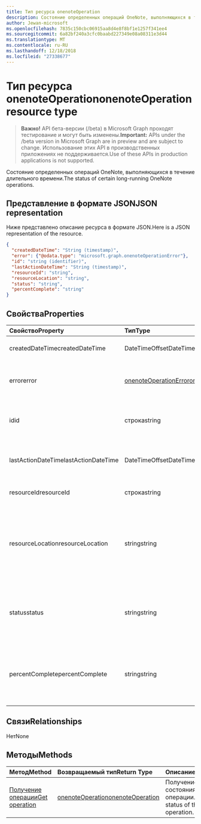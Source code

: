 ```yaml
---
title: Тип ресурса onenoteOperation
description: Состояние определенных операций OneNote, выполняющихся в течение длительного времени.
author: Jewan-microsoft
ms.openlocfilehash: 7835c150cbc06915aa8d4e8f8bf1e1257f341ee4
ms.sourcegitcommit: 6a82bf240a3cfc0baabd227349e08a08311e3d44
ms.translationtype: MT
ms.contentlocale: ru-RU
ms.lasthandoff: 12/18/2018
ms.locfileid: "27338677"
---
```

# <a name="onenoteoperation-resource-type"></a><span data-ttu-id="3e386-103">Тип ресурса onenoteOperation</span><span class="sxs-lookup"><span data-stu-id="3e386-103">onenoteOperation resource type</span></span>

> <span data-ttu-id="3e386-104">**Важно!** API бета-версии (/beta) в Microsoft Graph проходят тестирование и могут быть изменены.</span><span class="sxs-lookup"><span data-stu-id="3e386-104">**Important:** APIs under the /beta version in Microsoft Graph are in preview and are subject to change.</span></span> <span data-ttu-id="3e386-105">Использование этих API в производственных приложениях не поддерживается.</span><span class="sxs-lookup"><span data-stu-id="3e386-105">Use of these APIs in production applications is not supported.</span></span>

<span data-ttu-id="3e386-106">Состояние определенных операций OneNote, выполняющихся в течение длительного времени.</span><span class="sxs-lookup"><span data-stu-id="3e386-106">The status of certain long-running OneNote operations.</span></span>

## <a name="json-representation"></a><span data-ttu-id="3e386-107">Представление в формате JSON</span><span class="sxs-lookup"><span data-stu-id="3e386-107">JSON representation</span></span>

<span data-ttu-id="3e386-108">Ниже представлено описание ресурса в формате JSON.</span><span class="sxs-lookup"><span data-stu-id="3e386-108">Here is a JSON representation of the resource.</span></span>

<!-- {
  "blockType": "resource",
  "optionalProperties": [

  ],
  "@odata.type": "microsoft.graph.onenoteOperation"
}-->

```json
{
  "createdDateTime": "String (timestamp)",
  "error": {"@odata.type": "microsoft.graph.onenoteOperationError"},
  "id": "string (identifier)",
  "lastActionDateTime": "String (timestamp)",
  "resourceId": "string",
  "resourceLocation": "string",
  "status": "string",
  "percentComplete": "string"
}

```
## <a name="properties"></a><span data-ttu-id="3e386-109">Свойства</span><span class="sxs-lookup"><span data-stu-id="3e386-109">Properties</span></span>
| <span data-ttu-id="3e386-110">Свойство</span><span class="sxs-lookup"><span data-stu-id="3e386-110">Property</span></span>     | <span data-ttu-id="3e386-111">Тип</span><span class="sxs-lookup"><span data-stu-id="3e386-111">Type</span></span>   |<span data-ttu-id="3e386-112">Описание</span><span class="sxs-lookup"><span data-stu-id="3e386-112">Description</span></span>|
|:---------------|:--------|:----------|
|<span data-ttu-id="3e386-113">createdDateTime</span><span class="sxs-lookup"><span data-stu-id="3e386-113">createdDateTime</span></span>| <span data-ttu-id="3e386-114">DateTimeOffset</span><span class="sxs-lookup"><span data-stu-id="3e386-114">DateTimeOffset</span></span> |<span data-ttu-id="3e386-115">Время начала операции.</span><span class="sxs-lookup"><span data-stu-id="3e386-115">The start time of the operation.</span></span>|
|<span data-ttu-id="3e386-116">error</span><span class="sxs-lookup"><span data-stu-id="3e386-116">error</span></span>|[<span data-ttu-id="3e386-117">onenoteOperationError</span><span class="sxs-lookup"><span data-stu-id="3e386-117">onenoteOperationError</span></span>](onenoteoperationerror.md)|<span data-ttu-id="3e386-118">Ошибка при выполнении операции.</span><span class="sxs-lookup"><span data-stu-id="3e386-118">The error returned by the operation.</span></span>|
|<span data-ttu-id="3e386-119">id</span><span class="sxs-lookup"><span data-stu-id="3e386-119">id</span></span>|<span data-ttu-id="3e386-120">строка</span><span class="sxs-lookup"><span data-stu-id="3e386-120">string</span></span>|<span data-ttu-id="3e386-121">Идентификатор операции. Только для чтения.</span><span class="sxs-lookup"><span data-stu-id="3e386-121">The operation id. Read-only.</span></span>|
|<span data-ttu-id="3e386-122">lastActionDateTime</span><span class="sxs-lookup"><span data-stu-id="3e386-122">lastActionDateTime</span></span>| <span data-ttu-id="3e386-123">DateTimeOffset</span><span class="sxs-lookup"><span data-stu-id="3e386-123">DateTimeOffset</span></span> |<span data-ttu-id="3e386-124">Время последнего действия операции.</span><span class="sxs-lookup"><span data-stu-id="3e386-124">The time of the last action of the operation.</span></span>|
|<span data-ttu-id="3e386-125">resourceId</span><span class="sxs-lookup"><span data-stu-id="3e386-125">resourceId</span></span>|<span data-ttu-id="3e386-126">строка</span><span class="sxs-lookup"><span data-stu-id="3e386-126">string</span></span>|<span data-ttu-id="3e386-127">Идентификатор ресурса.</span><span class="sxs-lookup"><span data-stu-id="3e386-127">The resource id.</span></span>|
|<span data-ttu-id="3e386-128">resourceLocation</span><span class="sxs-lookup"><span data-stu-id="3e386-128">resourceLocation</span></span>|<span data-ttu-id="3e386-129">string</span><span class="sxs-lookup"><span data-stu-id="3e386-129">string</span></span>|<span data-ttu-id="3e386-p102">URI ресурса для объекта. Например, URI ресурса для скопированной страницы или раздела.</span><span class="sxs-lookup"><span data-stu-id="3e386-p102">The resource URI for the object. For example, the resource URI for a copied page or section.</span></span> |
|<span data-ttu-id="3e386-132">status</span><span class="sxs-lookup"><span data-stu-id="3e386-132">status</span></span>|<span data-ttu-id="3e386-133">string</span><span class="sxs-lookup"><span data-stu-id="3e386-133">string</span></span>|<span data-ttu-id="3e386-134">Текущее состояние операции: `notstarted`, `running`, `completed`, `failed`.</span><span class="sxs-lookup"><span data-stu-id="3e386-134">The current status of the operation: `notstarted`, `running`, `completed`, `failed`</span></span> |
|<span data-ttu-id="3e386-135">percentComplete</span><span class="sxs-lookup"><span data-stu-id="3e386-135">percentComplete</span></span>|<span data-ttu-id="3e386-136">string</span><span class="sxs-lookup"><span data-stu-id="3e386-136">string</span></span>|<span data-ttu-id="3e386-137">Процент завершения операции, если операция в состоянии `running`.</span><span class="sxs-lookup"><span data-stu-id="3e386-137">The operation percent complete if the operation is still in `running` status</span></span>

## <a name="relationships"></a><span data-ttu-id="3e386-138">Связи</span><span class="sxs-lookup"><span data-stu-id="3e386-138">Relationships</span></span>
<span data-ttu-id="3e386-139">Нет</span><span class="sxs-lookup"><span data-stu-id="3e386-139">None</span></span>


## <a name="methods"></a><span data-ttu-id="3e386-140">Методы</span><span class="sxs-lookup"><span data-stu-id="3e386-140">Methods</span></span>

| <span data-ttu-id="3e386-141">Метод</span><span class="sxs-lookup"><span data-stu-id="3e386-141">Method</span></span>           | <span data-ttu-id="3e386-142">Возвращаемый тип</span><span class="sxs-lookup"><span data-stu-id="3e386-142">Return Type</span></span>    |<span data-ttu-id="3e386-143">Описание</span><span class="sxs-lookup"><span data-stu-id="3e386-143">Description</span></span>|
|:---------------|:--------|:----------|
|[<span data-ttu-id="3e386-144">Получение операции</span><span class="sxs-lookup"><span data-stu-id="3e386-144">Get operation</span></span>](../api/onenoteoperation-get.md) | [<span data-ttu-id="3e386-145">onenoteOperation</span><span class="sxs-lookup"><span data-stu-id="3e386-145">onenoteOperation</span></span>](onenoteoperation.md) |<span data-ttu-id="3e386-146">Получение состояния операции.</span><span class="sxs-lookup"><span data-stu-id="3e386-146">Get the status of the operation.</span></span> |

<!-- uuid: 8fcb5dbc-d5aa-4681-8e31-b001d5168d79
2015-10-25 14:57:30 UTC -->
<!-- {
  "type": "#page.annotation",
  "description": "onenoteOperation resource",
  "keywords": "",
  "section": "documentation",
  "tocPath": ""
}-->
